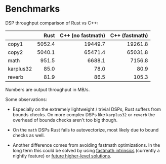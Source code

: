 # Benchmarks

DSP throughput comparison of Rust vs C++:

|           |   Rust |   C++ (no fastmath) |   C++ (fastmath) |
|:----------|-------:|--------------------:|-----------------:|
| copy1     | 5052.4 |             19449.7 |          19261.8 |
| copy2     | 5040.1 |             65471.4 |          65031.8 |
| math      |  951.5 |              6688.1 |           7156.8 |
| karplus32 |   85.0 |                78.0 |             80.9 |
| reverb    |   81.9 |                86.5 |            105.3 |

Numbers are output throughput in MB/s.

Some observations:

- Especially on the extremely lightweight / trivial DSPs, Rust suffers from bounds checks.
  On more complex DSPs like `karplus32` or `reverb` the overhead of bounds checks aren't
  too big though.

- On the `math` DSPs Rust fails to autovectorize, most likely due to bound checks as well.

- Another difference comes from avoiding fastmath optimizations. In the long term this
  could be solved by using [fastmath intrinsics](https://doc.rust-lang.org/core/intrinsics/fn.fadd_fast.html)
  (currently a nightly feature) or [future higher-level solutions](https://github.com/rust-lang/rust/issues/21690).
